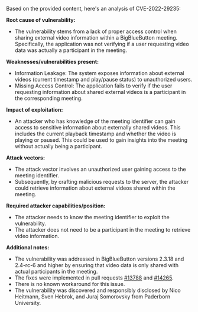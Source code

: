 Based on the provided content, here's an analysis of CVE-2022-29235:

**Root cause of vulnerability:**
- The vulnerability stems from a lack of proper access control when sharing external video information within a BigBlueButton meeting. Specifically, the application was not verifying if a user requesting video data was actually a participant in the meeting.

**Weaknesses/vulnerabilities present:**
- Information Leakage: The system exposes information about external videos (current timestamp and play/pause status) to unauthorized users.
- Missing Access Control: The application fails to verify if the user requesting information about shared external videos is a participant in the corresponding meeting.

**Impact of exploitation:**
- An attacker who has knowledge of the meeting identifier can gain access to sensitive information about externally shared videos. This includes the current playback timestamp and whether the video is playing or paused. This could be used to gain insights into the meeting without actually being a participant.

**Attack vectors:**
- The attack vector involves an unauthorized user gaining access to the meeting identifier.
- Subsequently, by crafting malicious requests to the server, the attacker could retrieve information about external videos shared within the meeting.

**Required attacker capabilities/position:**
- The attacker needs to know the meeting identifier to exploit the vulnerability.
- The attacker does not need to be a participant in the meeting to retrieve video information.

**Additional notes:**

- The vulnerability was addressed in BigBlueButton versions 2.3.18 and 2.4-rc-6 and higher by ensuring that video data is only shared with actual participants in the meeting.
- The fixes were implemented in pull requests [#13788](https://github.com/bigbluebutton/bigbluebutton/pull/13788) and [#14265](https://github.com/bigbluebutton/bigbluebutton/pull/14265).
- There is no known workaround for this issue.
- The vulnerability was discovered and responsibly disclosed by Nico Heitmann, Sven Hebrok, and Juraj Somorovsky from Paderborn University.